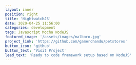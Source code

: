 ```yaml
---
layout: inner
position: right
title: 'NightwatchJS'
date: 2020-04-25 11:56:00
categories: development
tags: Javascript Mocha NodeJS
featured_image: '/assets/images/malboro.jpg'
project_link: 'https://github.com/gamerchandu/petstores'
button_icon: 'github'
button_text: 'Visit Project'
lead_text: 'Ready to code framework setup based on NodeJS'
---
```

